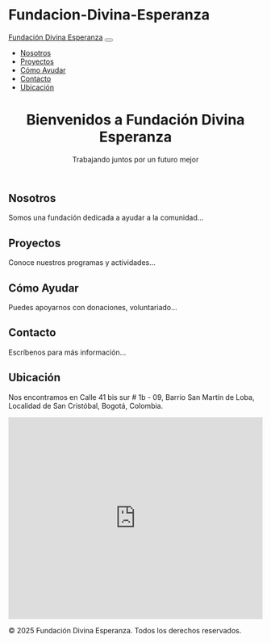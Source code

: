 # Fundacion-Divina-Esperanza

<html lang="es">
<head>
    <meta charset="UTF-8">
    <meta name="viewport" content="width=device-width, initial-scale=1.0">
    <title>Fundación Divina Esperanza</title>
    <link href="https://cdn.jsdelivr.net/npm/bootstrap@5.3.0/dist/css/bootstrap.min.css" rel="stylesheet">
</head>
<body>
    <!-- Barra de navegación -->
    <nav class="navbar navbar-expand-lg navbar-light bg-light">
        <div class="container">
            <a class="navbar-brand" href="#">Fundación Divina Esperanza</a>
            <button class="navbar-toggler" type="button" data-bs-toggle="collapse" data-bs-target="#navbarNav">
                <span class="navbar-toggler-icon"></span>
            </button>
            <div class="collapse navbar-collapse" id="navbarNav">
                <ul class="navbar-nav ms-auto">
                    <li class="nav-item"><a class="nav-link" href="#nosotros">Nosotros</a></li>
                    <li class="nav-item"><a class="nav-link" href="#proyectos">Proyectos</a></li>
                    <li class="nav-item"><a class="nav-link" href="#ayuda">Cómo Ayudar</a></li>
                    <li class="nav-item"><a class="nav-link" href="#contacto">Contacto</a></li>
                    <li class="nav-item"><a class="nav-link" href="#ubicacion">Ubicación</a></li>
                </ul>
            </div>
        </div>
    </nav>
    <!-- Sección Inicio -->
    <header class="bg-primary text-white text-center py-5">
        <h1>Bienvenidos a Fundación Divina Esperanza</h1>
        <p>Trabajando juntos por un futuro mejor</p>
    </header>
    <!-- Sección Nosotros -->
    <section id="nosotros" class="container py-5">
        <h2>Nosotros</h2>
        <p>Somos una fundación dedicada a ayudar a la comunidad...</p>
    </section>
    <!-- Sección Proyectos -->
    <section id="proyectos" class="bg-light py-5">
        <div class="container">
            <h2>Proyectos</h2>
            <p>Conoce nuestros programas y actividades...</p>
        </div>
    </section>
    <!-- Sección Cómo Ayudar -->
    <section id="ayuda" class="container py-5">
        <h2>Cómo Ayudar</h2>
        <p>Puedes apoyarnos con donaciones, voluntariado...</p>
    </section>
    <!-- Sección Contacto -->
    <section id="contacto" class="bg-light py-5">
        <div class="container">
            <h2>Contacto</h2>
            <p>Escríbenos para más información...</p>
        </div>
    </section>
    <!-- Sección Ubicación -->
    <section id="ubicacion" class="container py-5">
        <h2>Ubicación</h2>
        <p>Nos encontramos en Calle 41 bis sur # 1b - 09, Barrio San Martín de Loba, Localidad de San Cristóbal, Bogotá, Colombia.</p>
        <div class="embed-responsive embed-responsive-16by9">
            <iframe class="embed-responsive-item" width="100%" height="400" frameborder="0" style="border:0" allowfullscreen 
                src="https://www.google.com/maps?q=Calle+41+bis+sur+%23+1b+-+09,+San+Mart%C3%ADn+de+Loba,+San+Crist%C3%B3bal,+Bogot%C3%A1,+Colombia&output=embed">
            </iframe>
        </div>
    </section>
    <!-- Pie de página -->
    <footer class="bg-dark text-white text-center py-3">
        <p>&copy; 2025 Fundación Divina Esperanza. Todos los derechos reservados.</p>
    </footer>
    <script src="https://cdn.jsdelivr.net/npm/bootstrap@5.3.0/dist/js/bootstrap.bundle.min.js"></script>
</body>
</html>

